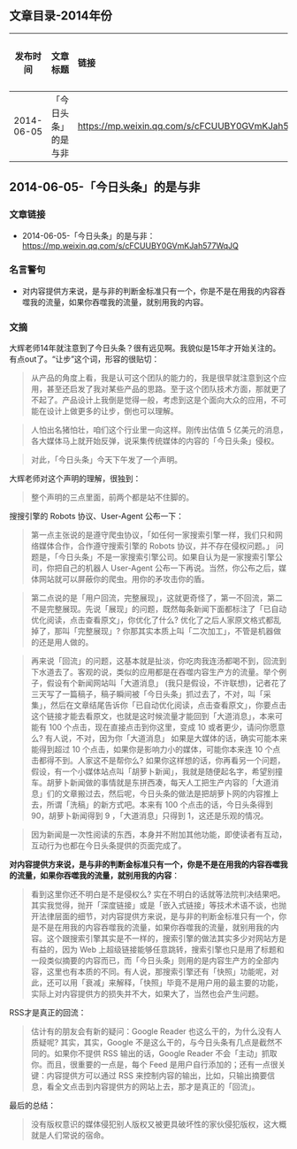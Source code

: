 




## 文章目录-2014年份

| 发布时间 | 文章标题 | 链接 | 个人评价 |
|:-------------:|:-------------|:-----|:-----|
|2014-06-05|「今日头条」的是与非|<https://mp.weixin.qq.com/s/cFCUUBY0GVmKJah577WqJQ>||


## 2014-06-05-「今日头条」的是与非

### 文章链接

- 2014-06-05-「今日头条」的是与非：<https://mp.weixin.qq.com/s/cFCUUBY0GVmKJah577WqJQ>


### 名言警句

- 对内容提供方来说，是与非的判断金标准只有一个，你是不是在用我的内容吞噬我的流量，如果你吞噬我的流量，就别用我的内容。

### 文摘

大辉老师14年就注意到了今日头条？很有远见啊。我貌似是15年才开始关注的。有点out了。“让步”这个词，形容的很贴切：


> 从产品的角度上看，我是认可这个团队的能力的，我是很早就注意到这个应用，甚至还启发了我对某些产品的思路。至于这个团队技术方面，那就更了不起了。产品设计上我倒是觉得一般，考虑到这是个面向大众的应用，不可能在设计上做更多的让步，倒也可以理解。

> 人怕出名猪怕壮，咱们这个行业里一向这样。刚传出估值 5 亿美元的消息，各大媒体马上就开始反弹，说采集传统媒体的内容的「今日头条」侵权。

> 对此，「今日头条」今天下午发了一个声明。

大辉老师对这个声明的理解，很独到：

> 整个声明的三点里面，前两个都是站不住脚的。

搜搜引擎的 Robots 协议、User-Agent 公布一下：

> 第一点主张说的是遵守爬虫协议，「如任何一家搜索引擎一样，我们只和网络媒体合作，合作遵守搜索引擎的 Robots 协议，并不存在侵权问题。」 问题是，「今日头条」不是一家搜索引擎公司。如果自认为是一家搜索引擎公司，你把自己的机器人 User-Agent 公布一下再说。当然，你公布之后，媒体网站就可以屏蔽你的爬虫。用你的矛攻击你的盾。


> 第二点说的是「用户回流，完整展现」，这就更奇怪了，第一不回流，第二不是完整展现。先说「展现」的问题，既然每条新闻下面都标注了「已自动优化阅读，点击查看原文」，你优化了什么? 优化了之后人家原文格式都乱掉了，那叫「完整展现」? 你那其实本质上叫「二次加工」，不管是机器做的还是用人做的。

> 再来说「回流」的问题，这基本就是扯淡，你吃肉我连汤都喝不到，回流到下水道去了。客观的说，类似的应用都是在吞噬内容生产方的流量。举个例子，假设有个新闻网站叫「大道消息」 (我只是假设，不许联想)，记者花了三天写了一篇稿子，稿子瞬间被「今日头条」抓过去了，不对，叫「采集」，然后在文章结尾告诉你「已自动优化阅读，点击查看原文」，你要点击这个链接才能去看原文，也就是这时候流量才能回到「大道消息」，本来可能有 100 个点击，现在直接点击到你这里，变成 10 或者更少，请问你愿意么? 有人说，不对，因为你「大道消息」 如果是大媒体的话，确实可能本来能得到超过 10 个点击，如果你是影响力小的媒体，可能你本来连 10 个点击都得不到。人家这不是帮你么? 如果你这样想的话，你再看另一个问题，假设，有一个小媒体站点叫「胡萝卜新闻」，我就是随便起名字，希望别撞车。胡萝卜新闻做的事情就是东拼西凑，每天人工把生产内容的「大道消息」们的文章搬过去，然后呢，今日头条的做法是把胡萝卜网的内容推上去，所谓「洗稿」的新方式吧。本来有 100 个点击的话，今日头条得到 90，胡萝卜新闻得到 9 ，「大道消息」只得到 1，这还是乐观的情况。

> 因为新闻是一次性阅读的东西，本身并不附加其他功能，即使读者有互动，互动行为也都在今日头条提供的页面完成了。

**对内容提供方来说，是与非的判断金标准只有一个，你是不是在用我的内容吞噬我的流量，如果你吞噬我的流量，就别用我的内容**：

> 看到这里你还不明白是不是侵权么? 实在不明白的话就等法院判决结果吧。其实我觉得，抛开「深度链接」或是「嵌入式链接」等技术术语不谈，也抛开法律层面的细节，对内容提供方来说，是与非的判断金标准只有一个，你是不是在用我的内容吞噬我的流量，如果你吞噬我的流量，就别用我的内容。这个跟搜索引擎其实是不一样的，搜索引擎的做法其实多少对网站方是有益的，因为 Web 上超级链接能够任意跳转，搜索引擎也只是用了标题和一段类似摘要的内容而已，而「今日头条」则用的是内容生产方的全部内容，这里也有本质的不同。有人说，那搜索引擎还有「快照」功能呢，对此，还可以用「衰减」来解释，「快照」毕竟不是用户用的最主要的功能，实际上对内容提供方的损失并不大，如果大了，当然也会产生问题。


RSS才是真正的回流：

> 估计有的朋友会有新的疑问：Google Reader 也这么干的，为什么没有人质疑呢? 其实，其实，Google 不是这么干的，与今日头条有几点是截然不同的。如果你不提供 RSS 输出的话，Google Reader 不会「主动」抓取你。而且，很重要的一点是，每个 Feed 是用户自行添加的；还有一点很关键：内容提供方可以通过 RSS 来控制内容的输出，比如，只输出摘要信息，看全文点击到内容提供方的网站上去，那才是真正的「回流」。

最后的总结：

> 没有版权意识的媒体侵犯别人版权又被更具破坏性的家伙侵犯版权，这大概就是人们常说的宿命。

